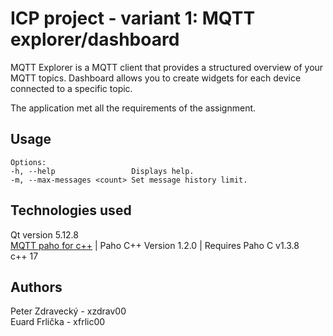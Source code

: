 # ICP project - variant 1: MQTT explorer/dashboard

MQTT Explorer is a MQTT client that provides a structured overview of your MQTT topics.
Dashboard allows you to create widgets for each device connected to a specific topic.

The application met all the requirements of the assignment.

## Usage

```
Options:
-h, --help                 Displays help.
-m, --max-messages <count> Set message history limit.
```

## Technologies used

Qt version 5.12.8  
[MQTT paho for c++](https://github.com/eclipse/paho.mqtt.cpp) | Paho C++ Version 1.2.0 | Requires Paho C v1.3.8  
c++ 17

## Authors

Peter Zdravecký - xzdrav00  
Euard Frlička - xfrlic00

